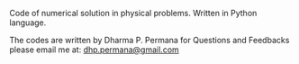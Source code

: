 Code of numerical solution in physical problems. Written in Python language.

The codes are written by Dharma P. Permana
for Questions and Feedbacks please email me at: dhp.permana@gmail.com
